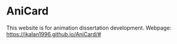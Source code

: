 # AniCard
This website is for animation dissertation development.
Webpage: https://jkalan1996.github.io/AniCard/#
